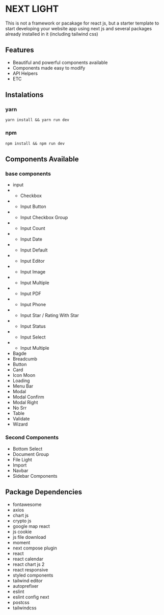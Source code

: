 # NEXT LIGHT

This is not a framework or pacakage for react js, but a starter template to start developing your website app using next js and several packages already installed in it (including tailwind css)

## Features

- Beautiful and powerful components available
- Components made easy to modify
- API Helpers
- ETC

## Instalations

### yarn

```
yarn install && yarn run dev
```

### npm

```
npm install && npm run dev
```

## Components Available

### base components

- input
- - Checkbox
- - Input Button
- - Input Checkbox Group
- - Input Count
- - Input Date
- - Input Default
- - Input Editor
- - Input Image
- - Input Multiple
- - Input PDF
- - Input Phone
- - Input Star / Rating With Star
- - Input Status
- - Input Select
- - Input Multiple
- Bagde
- Breadcumb
- Button
- Card
- Icon Moon
- Loading
- Menu Bar
- Modal
- Modal Confirm
- Modal Right
- No Srr
- Table
- Validate
- Wizard

### Second Components

- Bottom Select
- Document Group
- File Light
- Import
- Navbar
- Sidebar Components

## Package Dependencies

- fontawesome
- axios
- chart js
- crypto js
- google map react
- js cookie
- js file download
- moment
- next compose plugin
- react
- react calendar
- react chart js 2
- react responsive
- styled components
- tailwind editor
- autoprefixer
- eslint
- eslint config next
- postcss
- tailwindcss
